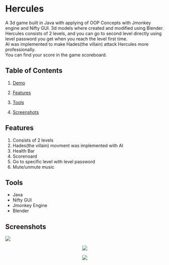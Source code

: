 # Hercules
A 3d game built in Java with applying of OOP Concepts with Jmonkey engine and Nifty GUI. 3d models where created and modified using Blender.<br>
Hercules consists of 2 levels, and you can go to second level directly using level password you get when you reach the level first time.<br>
AI was implemented to make Hades(the villain) attack Hercules more professionally.<br>
You can find your score in the game scoreboard.

## Table of Contents
1) [Demo](https://besh-chat.herokuapp.com)

2) [Features](features)

3) [Tools](#tools)

4) [Screenshots](#screenshots)

## Features
1) Consists of 2 levels
2) Hades(the villain) movment was implemented with AI
3) Health Bar
4) Scorenoard
5) Go to specific level with level password
6) Mute/unmute music

## Tools
- Java
- Nifty GUI
- Jmonkey Engine
- Blender

## Screenshots
<img src="https://i.ibb.co/tZ0DhJ4/1.png" >
<p align="center">
  <img src="https://i.ibb.co/jGFBF3L/2.png" >
</p>
<p align="center">
  <img src="https://i.ibb.co/g78kZwK/3.png" >
</p>
